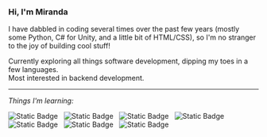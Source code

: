 ### Hi, I'm Miranda

I have dabbled in coding several times over the past few years (mostly some Python, C# for Unity, and a little bit of HTML/CSS), so I'm no stranger to the joy of building cool stuff!

Currently exploring all things software development, dipping my toes in a few languages.<br />
Most interested in backend development.

<hr>

_Things I'm learning:_

![Static Badge](https://img.shields.io/badge/HTML-tomato)&nbsp;&nbsp;
![Static Badge](https://img.shields.io/badge/CSS-blue)&nbsp;&nbsp;
![Static Badge](https://img.shields.io/badge/JavaScript-gold)&nbsp;&nbsp;
![Static Badge](https://img.shields.io/badge/SQL-grey)&nbsp;&nbsp;
![Static Badge](https://img.shields.io/badge/Python-dodgerblue)&nbsp;&nbsp;
![Static Badge](https://img.shields.io/badge/Golang-lightcyan)&nbsp;&nbsp;
![Static Badge](https://img.shields.io/badge/Git-orangered)&nbsp;&nbsp;

